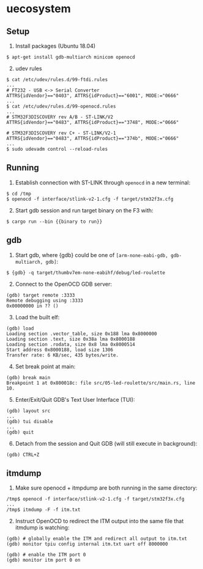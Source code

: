 # uecosystem

## Setup

1. Install packages (Ubuntu 18.04)
```
$ apt-get install gdb-multiarch minicom openocd
```

2. udev rules
```
$ cat /etc/udev/rules.d/99-ftdi.rules
...
# FT232 - USB <-> Serial Converter
ATTRS{idVendor}=="0403", ATTRS{idProduct}=="6001", MODE:="0666"
...
$ cat /etc/udev/rules.d/99-openocd.rules
...
# STM32F3DISCOVERY rev A/B - ST-LINK/V2
ATTRS{idVendor}=="0483", ATTRS{idProduct}=="3748", MODE:="0666"

# STM32F3DISCOVERY rev C+ - ST-LINK/V2-1
ATTRS{idVendor}=="0483", ATTRS{idProduct}=="374b", MODE:="0666"
...
$ sudo udevadm control --reload-rules
```

## Running

1. Establish connection with ST-LINK through `openocd` in a new terminal:
```
$ cd /tmp
$ openocd -f interface/stlink-v2-1.cfg -f target/stm32f3x.cfg
```

2. Start gdb session and run target binary on the F3 with:
```
$ cargo run --bin {{binary to run}}
```

## gdb

1. Start gdb, where {gdb} could be one of `[arm-none-eabi-gdb, gdb-multiarch, gdb]`:
```
$ {gdb} -q target/thumbv7em-none-eabihf/debug/led-roulette
```

2. Connect to the OpenOCD GDB server:
```
(gdb) target remote :3333
Remote debugging using :3333
0x00000000 in ?? ()
```

3. Load the built elf:
```
(gdb) load
Loading section .vector_table, size 0x188 lma 0x8000000
Loading section .text, size 0x38a lma 0x8000188
Loading section .rodata, size 0x8 lma 0x8000514
Start address 0x8000188, load size 1306
Transfer rate: 6 KB/sec, 435 bytes/write.
```

4. Set break point at main:
```
(gdb) break main
Breakpoint 1 at 0x800018c: file src/05-led-roulette/src/main.rs, line 10.
```

5. Enter/Exit/Quit GDB's Text User Interface (TUI):
```
(gdb) layout src
...
(gdb) tui disable
...
(gdb) quit
```

6. Detach from the session and Quit GDB (will still execute in background):
```
(gdb) CTRL+Z
```

## itmdump

1. Make sure openocd + itmpdump are both running in the same directory:
```
/tmp$ openocd -f interface/stlink-v2-1.cfg -f target/stm32f3x.cfg
...
/tmp$ itmdump -F -f itm.txt
```

2. Instruct OpenOCD to redirect the ITM output into the same file that itmdump is watching:
```
(gdb) # globally enable the ITM and redirect all output to itm.txt
(gdb) monitor tpiu config internal itm.txt uart off 8000000

(gdb) # enable the ITM port 0
(gdb) monitor itm port 0 on
```
